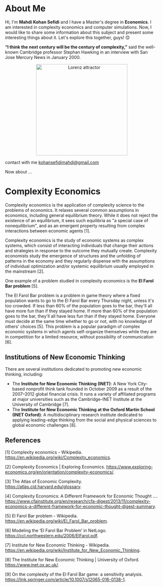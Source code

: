 # About Me
Hi, I'm **Mahdi Kohan Sefidi** and I have a Master's degree in **Economics**. I am interested in complexity economics and computer simulations. Now, I would like to share some information about this subject and present some interesting things about it. Let's explore this together, guys! 😊


**“I think the next century will be the century of complexity,”** said the well-known Cambridge professor Stephan Hawking in an interview with San Jose Mercury News in January 2000.

<p align="center">
  <img src="https://upload.wikimedia.org/wikipedia/commons/5/5b/Lorenz_attractor_yb.svg" alt="Lorenz attractor" width="300">
</p>

contact with me kohansefidimahdi@gmail.com

Now about ...
# Complexity Economics

Complexity economics is the application of complexity science to the problems of economics. It relaxes several common assumptions in economics, including general equilibrium theory. While it does not reject the existence of an equilibrium, it sees such equilibria as "a special case of nonequilibrium", and as an emergent property resulting from complex interactions between economic agents [1].

Complexity economics is the study of economic systems as complex systems, which consist of interacting individuals that change their actions and strategies in response to the outcome they mutually create. Complexity economists study the emergence of structures and the unfolding of patterns in the economy and they regularly dispense with the assumptions of individual optimization and/or systemic equilibrium usually employed in the mainstream [2].

One example of a problem studied in complexity economics is the **El Farol Bar problem** [5].

The El Farol Bar problem is a problem in game theory where a fixed population wants to go to the El Farol Bar every Thursday night, unless it's too crowded. If less than 60% of the population goes to the bar, they'll all have more fun than if they stayed home. If more than 60% of the population goes to the bar, they'll all have less fun than if they stayed home. Everyone must decide at the same time whether to go or not, with no knowledge of others' choices [5]. This problem is a popular paradigm of complex economic systems in which agents self-organize themselves while they are in competition for a limited resource, without possibility of communication [6].

## Institutions of New Economic Thinking

There are several institutions dedicated to promoting new economic thinking, including:

- The **Institute for New Economic Thinking (INET)**: A New York City-based nonprofit think tank founded in October 2009 as a result of the 2007–2012 global financial crisis. It runs a variety of affiliated programs at major universities such as the Cambridge-INET Institute at the University of Cambridge [7].
- The **Institute for New Economic Thinking at the Oxford Martin School (INET Oxford)**: A multidisciplinary research institute dedicated to applying leading-edge thinking from the social and physical sciences to global economic challenges [8].

## References

[1] Complexity economics - Wikipedia. https://en.wikipedia.org/wiki/Complexity_economics.

[2] Complexity Economics | Exploring Economics. https://www.exploring-economics.org/en/orientation/complexity-economics/.

[3] The Atlas of Economic Complexity. https://atlas.cid.harvard.edu/glossary.

[4] Complexity Economics: A Different Framework for Economic Thought .... https://www.cfainstitute.org/en/research/cfa-digest/2013/11/complexity-economics-a-different-framework-for-economic-thought-digest-summary.

[5] El Farol Bar problem - Wikipedia. https://en.wikipedia.org/wiki/El_Farol_Bar_problem.

[6] Modeling the ‘El Farol Bar Problem’ in NetLogo. https://ccl.northwestern.edu/2006/ElFarol.pdf.

[7] Institute for New Economic Thinking - Wikipedia. https://en.wikipedia.org/wiki/Institute_for_New_Economic_Thinking.

[8] The Institute for New Economic Thinking | University of Oxford. https://www.inet.ox.ac.uk/.

[9] On the complexity of the El Farol Bar game: a sensitivity analysis. https://link.springer.com/article/10.1007/s12065-016-0138-1.
